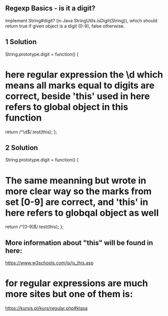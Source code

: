 ## Regexp Basics - is it a digit?

Implement String#digit? (in Java StringUtils.isDigit(String)), which should return true if given object is a digit (0-9), false otherwise.

## 1 Solution

String.prototype.digit = function() {

# here regular expression the \d which means all marks equal to digits are correct, beside 'this' used in here refers to global object in this function

return /^\d\$/.test(this);
};

## 2 Solution

String.prototype.digit = function() {

# The same meanning but wrote in more clear way so the marks from set [0-9] are correct, and 'this' in here refers to globqal object as well

return /^[0-9]\$/.test(this);
};

## More information about "this" will be found in here:

https://www.w3schools.com/js/js_this.asp

# for regular expressions are much more sites but one of them is:

https://kursjs.pl/kurs/regular.php#klasa
